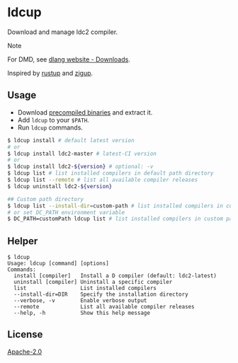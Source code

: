 # ldcup

Download and manage ldc2 compiler.

> [!NOTE]
> For DMD, see [dlang website - Downloads](https://dlang.org/download).

Inspired by [rustup](https://github.com/rust-lang/rustup.rs) and [zigup](https://github.com/marler8997/zigup).

## Usage

- Download [precompiled binaries](https://github.com/kassane/ldcup/releases) and extract it.
- Add `ldcup` to your `$PATH`.
- Run `ldcup` commands.
```bash
$ ldcup install # default latest version
# or
$ ldcup install ldc2-master # latest-CI version
# or
$ ldcup install ldc2-${version} # optional: -v
$ ldcup list # list installed compilers in default path directory
$ ldcup list --remote # list all available compiler releases
$ ldcup uninstall ldc2-${version}

## Custom path directory
$ ldcup list --install-dir=custom-path # list installed compilers in custom path directory
# or set DC_PATH environment variable
$ DC_PATH=customPath ldcup list # list installed compilers in custom path directory
```

## Helper
```console
$ ldcup                                         
Usage: ldcup [command] [options]
Commands:
  install [compiler]   Install a D compiler (default: ldc2-latest)
  uninstall [compiler] Uninstall a specific compiler
  list                 List installed compilers
  --install-dir=DIR    Specify the installation directory
  --verbose, -v        Enable verbose output
  --remote             List all available compiler releases
  --help, -h           Show this help message
```

## License

[Apache-2.0](LICENSE)
